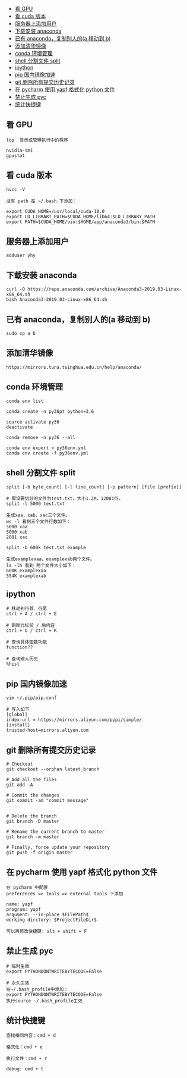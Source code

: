 <!-- TOC -->

- [看 GPU](#看-gpu)
- [看 cuda 版本](#看-cuda-版本)
- [服务器上添加用户](#服务器上添加用户)
- [下载安装 anaconda](#下载安装-anaconda)
- [已有 anaconda，复制别人的(a 移动到 b)](#已有-anaconda复制别人的a-移动到-b)
- [添加清华镜像](#添加清华镜像)
- [conda 环境管理](#conda-环境管理)
- [shell 分割文件 split](#shell-分割文件-split)
- [ipython](#ipython)
- [pip 国内镜像加速](#pip-国内镜像加速)
- [git 删除所有提交历史记录](#git-删除所有提交历史记录)
- [在 pycharm 使用 yapf 格式化 python 文件](#在-pycharm-使用-yapf-格式化-python-文件)
- [禁止生成 pyc](#禁止生成-pyc)
- [统计快捷键](#统计快捷键)

<!-- /TOC -->

## 看 GPU

```
top  显示或管理执行中的程序

nvidia-smi
gpustat
```

## 看 cuda 版本

```
nvcc -V

没有 path 在 ~/.bash 下添加：

export CUDA_HOME=/usr/local/cuda-10.0
export LD_LIBRART_PATH=$CUDA_HOME/lib64:$LD_LIBRARY_PATH
export PATH=$CUDA_HOME/bin:$HOME/app/anaconda3/bin:$PATH
```

## 服务器上添加用户

```
adduser yhy
```

## 下载安装 anaconda

```
curl -O https://repo.anaconda.com/archive/Anaconda3-2019.03-Linux-x86_64.sh
bash Anaconda3-2019.03-Linux-x86_64.sh
```

## 已有 anaconda，复制别人的(a 移动到 b)

```
sudo cp a b
```

## 添加清华镜像

```
https://mirrors.tuna.tsinghua.edu.cn/help/anaconda/
```

## conda 环境管理

```
conda env list

conda create -n py36pt python=3.6

source activate py36
deactivate

conda remove -n py36 --all

conda env export > py36env.yml
conda env create -f py36env.yml
```

## shell 分割文件 split

```shell
split [-b byte_count] [-l line_count] [-p pattern] [file [prefix]]

# 假设要切分的文件为test.txt，大小1.2M，12081行。
split -l 5000 test.txt

生成xaa，xab，xac三个文件。
wc -l 看到三个文件行数如下：
5000 xaa
5000 xab
2081 xac

split -b 600k test.txt example

生成examplexaa，examplexab两个文件。
ls -lh 看到 两个文件大小如下：
600K examplexaa
554K examplexab
```

## ipython

```shell
# 移动到行首、行尾
ctrl + A / ctrl + E

# 删除光标前 / 后内容
ctrl + U / ctrl + K

# 查询具体函数功能
function??

# 查询输入历史
%hist
```

## pip 国内镜像加速

```shell
vim ~/.pip/pip.conf

# 写入如下
[global]
index-url = https://mirrors.aliyun.com/pypi/simple/
[install]
trusted-host=mirrors.aliyun.com
```

## git 删除所有提交历史记录

```
# Checkout
git checkout --orphan latest_branch

# Add all the files
git add -A

# Commit the changes
git commit -am "commit message"


# Delete the branch
git branch -D master

# Rename the current branch to master
git branch -m master

# Finally, force update your repository
git push -f origin master
```

## 在 pycharm 使用 yapf 格式化 python 文件

```
在 pycharm 中配置
preferences => tools => external tools 下添加

name: yapf
program: yapf
argument: --in-place $FilePath$
working dirctory: $ProjectFileDir$

可以再修改快捷键: alt + shift + F
```

## 禁止生成 pyc

```
# 临时生效
export PYTHONDONTWRITEBYTECODE=False

# 永久生效
在~/.bash_profile中添加：
export PYTHONDONTWRITEBYTECODE=False
执行source ~/.bash_profile生效
```

## 统计快捷键

```
查找相同内容：cmd + d

格式化：cmd + e

执行文件：cmd + r

debug: cmd + t
```
